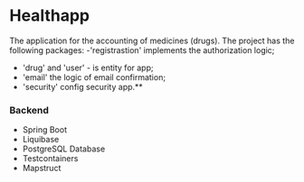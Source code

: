 # Healthapp
The application for the accounting of medicines (drugs).
The project has the following packages:
-'registrastion' implements the authorization logic;
- 'drug' and 'user' - is entity for app;
- 'email' the logic of email confirmation;
- 'security' config security app.**

### Backend
- Spring Boot
- Liquibase
- PostgreSQL Database
- Testcontainers
- Mapstruct
